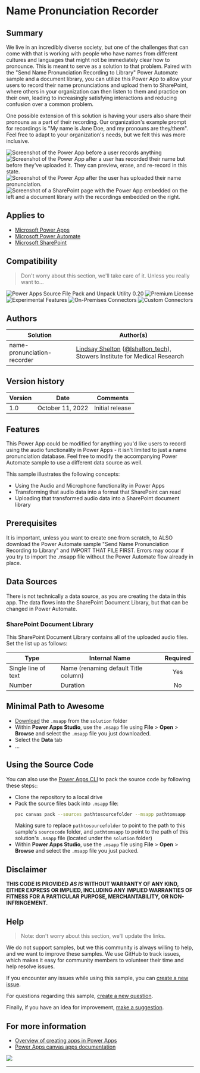 # Name Pronunciation Recorder

## Summary

We live in an incredibly diverse society, but one of the challenges that can come with that is working with people who have names from different cultures and languages that might not be immediately clear how to pronounce.  This is meant to serve as a solution to that problem.  Paired with the "Send Name Pronunciation Recording to Library" Power Automate sample and a document library, you can utilize this Power App to allow your users to record their name pronunciations and upload them to SharePoint, where others in your organization can then listen to them and practice on their own, leading to increasingly satisfying interactions and reducing confusion over a common problem.

One possible extension of this solution is having your users also share their pronouns as a part of their recording.  Our organization's example prompt for recordings is "My name is Jane Doe, and my pronouns are they/them".  Feel free to adapt to your organization's needs, but we felt this was more inclusive.

![Screenshot of the Power App before a user records anything](assets/Screenshot1.PNG)
![Screenshot of the Power App after a user has recorded their name but before they've uploaded it.  They can preview, erase, and re-record in this state.](assets/Screenshot2.PNG)
![Screenshot of the Power App after the user has uploaded their name pronunciation.](assets/Screenshot3.PNG)
![Screenshot of a SharePoint page with the Power App embedded on the left and a document library with the recordings embedded on the right.](assets/Screenshot4.PNG)

## Applies to

* [Microsoft Power Apps](https://docs.microsoft.com/powerapps/)
* [Microsoft Power Automate](https://docs.microsoft.com/power-automate/)
* [Microsoft SharePoint](https://learn.microsoft.com/en-us/sharepoint/)

## Compatibility

> Don't worry about this section, we'll take care of it. Unless you really want to...

![Power Apps Source File Pack and Unpack Utility 0.20](https://img.shields.io/badge/Packing%20Tool-0.20-green.svg)
![Premium License](https://img.shields.io/badge/Premium%20License-Not%20Required-green.svg "Premium Power Apps license not required")
![Experimental Features](https://img.shields.io/badge/Experimental%20Features-No-green.svg "Does not rely on experimental features")
![On-Premises Connectors](https://img.shields.io/badge/On--Premises%20Connectors-No-green.svg "Does not use on-premise connectors")
![Custom Connectors](https://img.shields.io/badge/Custom%20Connectors-Not%20Required-green.svg "Does not use custom connectors")

## Authors

Solution|Author(s)
--------|---------
name-pronunciation-recorder | [Lindsay Shelton](https://github.com/lsheltonSTO) ([@lshelton_tech](https://twitter.com/lshelton_tech)), Stowers Institute for Medical Research

## Version history

Version|Date|Comments
-------|----|--------
1.0|October 11, 2022|Initial release

## Features

This Power App could be modified for anything you'd like users to record using the audio functionality in Power Apps - it isn't limited to just a name pronunciation database.  Feel free to modify the accompanying Power Automate sample to use a different data source as well.

This sample illustrates the following concepts:

* Using the Audio and Microphone functionality in Power Apps
* Transforming that audio data into a format that SharePoint can read
* Uploading that transformed audio data into a SharePoint document library

## Prerequisites

It is important, unless you want to create one from scratch, to ALSO download the Power Automate sample "Send Name Pronunciation Recording to Library" and IMPORT THAT FILE FIRST.  Errors may occur if you try to import the .msapp file without the Power Automate flow already in place.

## Data Sources

There is not technically a data source, as you are creating the data in this app.  The data flows into the SharePoint Document Library, but that can be changed in Power Automate.

### SharePoint Document Library

This SharePoint Document Library contains all of the uploaded audio files.  Set the list up as follows:

|Type|Internal Name|Required|
|---|---|:---:|
|Single line of text|Name (renaming default Title column)|Yes|
|Number|Duration|No|

## Minimal Path to Awesome

* [Download](./solution/NamePronunciationRecorder.msapp) the `.msapp` from the `solution` folder
* Within **Power Apps Studio**, use the `.msapp` file using **File** > **Open** > **Browse** and select the `.msapp` file you just downloaded.
* Select the **Data** tab
* ...

## Using the Source Code

You can also use the [Power Apps CLI](https://docs.microsoft.com/powerapps/developer/data-platform/powerapps-cli) to pack the source code by following these steps::

* Clone the repository to a local drive
* Pack the source files back into `.msapp` file:
  ```bash
  pac canvas pack --sources pathtosourcefolder --msapp pathtomsapp
  ```
  Making sure to replace `pathtosourcefolder` to point to the path to this sample's `sourcecode` folder, and `pathtomsapp` to point to the path of this solution's `.msapp` file (located under the `solution` folder)
* Within **Power Apps Studio**, use the `.msapp` file using **File** > **Open** > **Browse** and select the `.msapp` file you just packed.

## Disclaimer

**THIS CODE IS PROVIDED *AS IS* WITHOUT WARRANTY OF ANY KIND, EITHER EXPRESS OR IMPLIED, INCLUDING ANY IMPLIED WARRANTIES OF FITNESS FOR A PARTICULAR PURPOSE, MERCHANTABILITY, OR NON-INFRINGEMENT.**

## Help

> Note: don't worry about this section, we'll update the links.

We do not support samples, but we this community is always willing to help, and we want to improve these samples. We use GitHub to track issues, which makes it easy for  community members to volunteer their time and help resolve issues.

If you encounter any issues while using this sample, you can [create a new issue](https://github.com/pnp/powerapps-samples/issues/new?assignees=&labels=Needs%3A+Triage+%3Amag%3A%2Ctype%3Abug-suspected&template=bug-report.yml&sample=YOURSAMPLENAME&authors=@YOURGITHUBUSERNAME&title=YOURSAMPLENAME%20-%20).

For questions regarding this sample, [create a new question](https://github.com/pnp/powerapps-samples/issues/new?assignees=&labels=Needs%3A+Triage+%3Amag%3A%2Ctype%3Abug-suspected&template=question.yml&sample=YOURSAMPLENAME&authors=@YOURGITHUBUSERNAME&title=YOURSAMPLENAME%20-%20).

Finally, if you have an idea for improvement, [make a suggestion](https://github.com/pnp/powerapps-samples/issues/new?assignees=&labels=Needs%3A+Triage+%3Amag%3A%2Ctype%3Abug-suspected&template=suggestion.yml&sample=YOURSAMPLENAME&authors=@YOURGITHUBUSERNAME&title=YOURSAMPLENAME%20-%20).

## For more information

- [Overview of creating apps in Power Apps](https://docs.microsoft.com/powerapps/maker/)
- [Power Apps canvas apps documentation](https://docs.microsoft.com/en-us/powerapps/maker/canvas-apps/)


<img src="https://telemetry.sharepointpnp.com/powerapps-samples/samples/name-pronunciation-recorder" />

---
